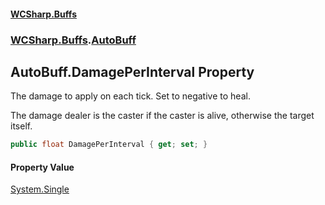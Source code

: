 #### [WCSharp.Buffs](index.md 'index')
### [WCSharp.Buffs](WCSharp.Buffs.md 'WCSharp.Buffs').[AutoBuff](WCSharp.Buffs.AutoBuff.md 'WCSharp.Buffs.AutoBuff')

## AutoBuff.DamagePerInterval Property

The damage to apply on each tick. Set to negative to heal.  
  
The damage dealer is the caster if the caster is alive, otherwise the target itself.

```csharp
public float DamagePerInterval { get; set; }
```

#### Property Value
[System.Single](https://docs.microsoft.com/en-us/dotnet/api/System.Single 'System.Single')